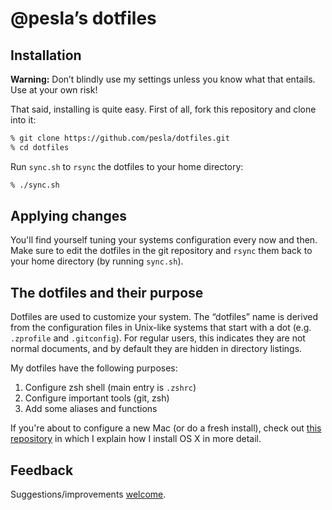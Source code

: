 # @pesla’s dotfiles

## Installation

**Warning:** Don’t blindly use my settings unless you know what that entails. Use at your own risk!

That said, installing is quite easy. First of all, fork this repository and clone into it:

```zsh
% git clone https://github.com/pesla/dotfiles.git
% cd dotfiles
```

Run `sync.sh` to `rsync` the dotfiles to your home directory:

```zsh
% ./sync.sh
```

## Applying changes

You'll find yourself tuning your systems configuration every now and then. Make sure to edit the dotfiles in the git
repository and `rsync` them back to your home directory (by running `sync.sh`).

## The dotfiles and their purpose

Dotfiles are used to customize your system. The “dotfiles” name is derived from the configuration files in Unix-like
systems that start with a dot (e.g. `.zprofile` and `.gitconfig`). For regular users, this indicates they are not
normal documents, and by default they are hidden in directory listings.

My dotfiles have the following purposes:

1. Configure zsh shell (main entry is `.zshrc`)
2. Configure important tools (git, zsh)
3. Add some aliases and functions

If you're about to configure a new Mac (or do a fresh install), check out [this repository](https://github.com/pesla/setup-macos)
in which I explain how I install OS X in more detail.

## Feedback

Suggestions/improvements [welcome](https://github.com/pesla/dotfiles/issues).
